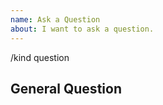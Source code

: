 ```yaml
---
name: Ask a Question
about: I want to ask a question.
---
```


/kind question
## General Question

<!--

Before asking a question, make sure you have:

- Googled your question.
- Searched open and closed [GitHub issues](https://github.com/koderover/zadig/issues?utf8=%E2%9C%93&q=is%3Aissue)

-->
